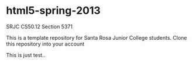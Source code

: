 html5-spring-2013
=================

SRJC CS50.12 Section 5371

This is a template repository for Santa Rosa Junior College students.    Clone this repository into your account 

This is just test..
